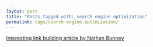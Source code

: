 ```yaml
---
layout: post
title: "Posts tagged with: search engine optimization"
permalink: tags/search-engine-optimization/
---
```

[Interesting link building article by Nathan Bunney](/2012/01/interesting-link-building-article-by)
